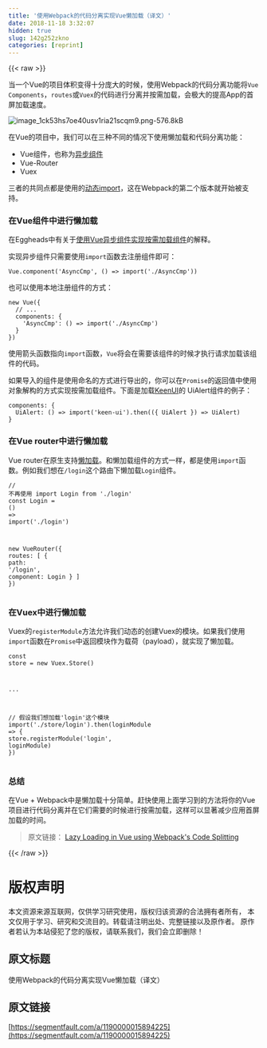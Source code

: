 ```yaml
---
title: '使用Webpack的代码分离实现Vue懒加载（译文）' 
date: 2018-11-18 3:32:07
hidden: true
slug: 142g252zkno
categories: [reprint]
---
```


{{< raw >}}
<p>&#x5F53;&#x4E00;&#x4E2A;Vue&#x7684;&#x9879;&#x76EE;&#x4F53;&#x79EF;&#x53D8;&#x5F97;&#x5341;&#x5206;&#x5E9E;&#x5927;&#x7684;&#x65F6;&#x5019;&#xFF0C;&#x4F7F;&#x7528;Webpack&#x7684;&#x4EE3;&#x7801;&#x5206;&#x79BB;&#x529F;&#x80FD;&#x5C06;<code>Vue Components</code>&#xFF0C;<code>routes</code>&#x6216;<code>Vuex</code>&#x7684;&#x4EE3;&#x7801;&#x8FDB;&#x884C;&#x5206;&#x79BB;&#x5E76;&#x6309;&#x9700;&#x52A0;&#x8F7D;&#xFF0C;&#x4F1A;&#x6781;&#x5927;&#x7684;&#x63D0;&#x9AD8;App&#x7684;&#x9996;&#x5C4F;&#x52A0;&#x8F7D;&#x901F;&#x5EA6;&#x3002;</p><p><span class="img-wrap"><img data-src="/img/remote/1460000015894228?w=1041&amp;h=324" src="https://static.alili.tech/img/remote/1460000015894228?w=1041&amp;h=324" alt="image_1ck53hs7oe40usv1ria21scqm9.png-576.8kB" title="image_1ck53hs7oe40usv1ria21scqm9.png-576.8kB" style="cursor:pointer;display:inline"></span></p><p>&#x5728;Vue&#x7684;&#x9879;&#x76EE;&#x4E2D;&#xFF0C;&#x6211;&#x4EEC;&#x53EF;&#x4EE5;&#x5728;&#x4E09;&#x79CD;&#x4E0D;&#x540C;&#x7684;&#x60C5;&#x51B5;&#x4E0B;&#x4F7F;&#x7528;&#x61D2;&#x52A0;&#x8F7D;&#x548C;&#x4EE3;&#x7801;&#x5206;&#x79BB;&#x529F;&#x80FD;&#xFF1A;</p><ul><li>Vue&#x7EC4;&#x4EF6;&#xFF0C;&#x4E5F;&#x79F0;&#x4E3A;<a href="https://vuejs.org/v2/guide/components.html#Async-Components" rel="nofollow noreferrer" target="_blank">&#x5F02;&#x6B65;&#x7EC4;&#x4EF6;</a></li><li>Vue-Router</li><li>Vuex</li></ul><p>&#x4E09;&#x8005;&#x7684;&#x5171;&#x540C;&#x70B9;&#x90FD;&#x662F;&#x4F7F;&#x7528;&#x7684;<a href="https://github.com/tc39/proposal-dynamic-import" rel="nofollow noreferrer" target="_blank">&#x52A8;&#x6001;import</a>&#xFF0C;&#x8FD9;&#x5728;Webpack&#x7684;&#x7B2C;&#x4E8C;&#x4E2A;&#x7248;&#x672C;&#x5C31;&#x5F00;&#x59CB;&#x88AB;&#x652F;&#x6301;&#x3002;</p><h3 id="articleHeader0"><strong>&#x5728;Vue&#x7EC4;&#x4EF6;&#x4E2D;&#x8FDB;&#x884C;&#x61D2;&#x52A0;&#x8F7D;</strong></h3><p>&#x5728;Eggheads&#x4E2D;&#x6709;&#x5173;&#x4E8E;<a href="https://egghead.io/lessons/load-components-when-needed-with-vue-async-components" rel="nofollow noreferrer" target="_blank">&#x4F7F;&#x7528;Vue&#x5F02;&#x6B65;&#x7EC4;&#x4EF6;&#x5B9E;&#x73B0;&#x6309;&#x9700;&#x52A0;&#x8F7D;&#x7EC4;&#x4EF6;</a>&#x7684;&#x89E3;&#x91CA;&#x3002;</p><p>&#x5B9E;&#x73B0;&#x5F02;&#x6B65;&#x7EC4;&#x4EF6;&#x53EA;&#x9700;&#x8981;&#x4F7F;&#x7528;<code>import</code>&#x51FD;&#x6570;&#x53BB;&#x6CE8;&#x518C;&#x7EC4;&#x4EF6;&#x5373;&#x53EF;&#xFF1A;</p><div class="widget-codetool" style="display:none"><div class="widget-codetool--inner"><span class="selectCode code-tool" data-toggle="tooltip" data-placement="top" title="" data-original-title="&#x5168;&#x9009;"></span> <span type="button" class="copyCode code-tool" data-toggle="tooltip" data-placement="top" data-clipboard-text="Vue.component(&apos;AsyncCmp&apos;, () =&gt; import(&apos;./AsyncCmp&apos;))" title="" data-original-title="&#x590D;&#x5236;"></span> <span type="button" class="saveToNote code-tool" data-toggle="tooltip" data-placement="top" title="" data-original-title="&#x653E;&#x8FDB;&#x7B14;&#x8BB0;"></span></div></div><pre class="javascript hljs"><code class="JavaScript" style="word-break:break-word;white-space:initial">Vue.component(<span class="hljs-string">&apos;AsyncCmp&apos;</span>, () =&gt; <span class="hljs-keyword">import</span>(<span class="hljs-string">&apos;./AsyncCmp&apos;</span>))</code></pre><p>&#x4E5F;&#x53EF;&#x4EE5;&#x4F7F;&#x7528;&#x672C;&#x5730;&#x6CE8;&#x518C;&#x7EC4;&#x4EF6;&#x7684;&#x65B9;&#x5F0F;&#xFF1A;</p><div class="widget-codetool" style="display:none"><div class="widget-codetool--inner"><span class="selectCode code-tool" data-toggle="tooltip" data-placement="top" title="" data-original-title="&#x5168;&#x9009;"></span> <span type="button" class="copyCode code-tool" data-toggle="tooltip" data-placement="top" data-clipboard-text="new Vue({
  // ...
  components: {
    &apos;AsyncCmp&apos;: () =&gt; import(&apos;./AsyncCmp&apos;)
  }
})" title="" data-original-title="&#x590D;&#x5236;"></span> <span type="button" class="saveToNote code-tool" data-toggle="tooltip" data-placement="top" title="" data-original-title="&#x653E;&#x8FDB;&#x7B14;&#x8BB0;"></span></div></div><pre class="javascript hljs"><code class="JavaScript"><span class="hljs-keyword">new</span> Vue({
  <span class="hljs-comment">// ...</span>
  components: {
    <span class="hljs-string">&apos;AsyncCmp&apos;</span>: <span class="hljs-function"><span class="hljs-params">()</span> =&gt;</span> <span class="hljs-keyword">import</span>(<span class="hljs-string">&apos;./AsyncCmp&apos;</span>)
  }
})</code></pre><p>&#x4F7F;&#x7528;&#x7BAD;&#x5934;&#x51FD;&#x6570;&#x6307;&#x5411;<code>import</code>&#x51FD;&#x6570;&#xFF0C;<code>Vue</code>&#x5C06;&#x4F1A;&#x5728;&#x9700;&#x8981;&#x8BE5;&#x7EC4;&#x4EF6;&#x7684;&#x65F6;&#x5019;&#x624D;&#x6267;&#x884C;&#x8BF7;&#x6C42;&#x52A0;&#x8F7D;&#x8BE5;&#x7EC4;&#x4EF6;&#x7684;&#x4EE3;&#x7801;&#x3002;</p><p>&#x5982;&#x679C;&#x5BFC;&#x5165;&#x7684;&#x7EC4;&#x4EF6;&#x662F;&#x4F7F;&#x7528;&#x547D;&#x540D;&#x7684;&#x65B9;&#x5F0F;&#x8FDB;&#x884C;&#x5BFC;&#x51FA;&#x7684;&#xFF0C;&#x4F60;&#x53EF;&#x4EE5;&#x5728;<code>Promise</code>&#x7684;&#x8FD4;&#x56DE;&#x503C;&#x4E2D;&#x4F7F;&#x7528;&#x5BF9;&#x8C61;&#x89E3;&#x6784;&#x7684;&#x65B9;&#x5F0F;&#x5B9E;&#x73B0;&#x6309;&#x9700;&#x52A0;&#x8F7D;&#x7EC4;&#x4EF6;&#x3002;&#x4E0B;&#x9762;&#x662F;&#x52A0;&#x8F7D;<a href="https://github.com/JosephusPaye/Keen-UI" rel="nofollow noreferrer" target="_blank">KeenUI</a>&#x7684; UiAlert&#x7EC4;&#x4EF6;&#x7684;&#x4F8B;&#x5B50;&#xFF1A;</p><div class="widget-codetool" style="display:none"><div class="widget-codetool--inner"><span class="selectCode code-tool" data-toggle="tooltip" data-placement="top" title="" data-original-title="&#x5168;&#x9009;"></span> <span type="button" class="copyCode code-tool" data-toggle="tooltip" data-placement="top" data-clipboard-text="components: {
  UiAlert: () =&gt; import(&apos;keen-ui&apos;).then(({ UiAlert }) =&gt; UiAlert)
}" title="" data-original-title="&#x590D;&#x5236;"></span> <span type="button" class="saveToNote code-tool" data-toggle="tooltip" data-placement="top" title="" data-original-title="&#x653E;&#x8FDB;&#x7B14;&#x8BB0;"></span></div></div><pre class="javascript hljs"><code class="JavaScript">components: {
  <span class="hljs-attr">UiAlert</span>: <span class="hljs-function"><span class="hljs-params">()</span> =&gt;</span> <span class="hljs-keyword">import</span>(<span class="hljs-string">&apos;keen-ui&apos;</span>).then(<span class="hljs-function">(<span class="hljs-params">{ UiAlert }</span>) =&gt;</span> UiAlert)
}</code></pre><h3 id="articleHeader1"><strong>&#x5728;Vue router&#x4E2D;&#x8FDB;&#x884C;&#x61D2;&#x52A0;&#x8F7D;</strong></h3><p>Vue router&#x5728;&#x539F;&#x751F;&#x652F;&#x6301;<a href="https://router.vuejs.org/guide/advanced/lazy-loading.html" rel="nofollow noreferrer" target="_blank">&#x61D2;&#x52A0;&#x8F7D;</a>&#x3002;&#x548C;&#x61D2;&#x52A0;&#x8F7D;&#x7EC4;&#x4EF6;&#x7684;&#x65B9;&#x5F0F;&#x4E00;&#x6837;&#xFF0C;&#x90FD;&#x662F;&#x4F7F;&#x7528;<code>import</code>&#x51FD;&#x6570;&#x3002;&#x4F8B;&#x5982;&#x6211;&#x4EEC;&#x60F3;&#x5728;<code>/login</code>&#x8FD9;&#x4E2A;&#x8DEF;&#x7531;&#x4E0B;&#x61D2;&#x52A0;&#x8F7D;<code>Login</code>&#x7EC4;&#x4EF6;&#x3002;</p><div class="widget-codetool" style="display:none"><div class="widget-codetool--inner"><span class="selectCode code-tool" data-toggle="tooltip" data-placement="top" title="" data-original-title="&#x5168;&#x9009;"></span> <span type="button" class="copyCode code-tool" data-toggle="tooltip" data-placement="top" data-clipboard-text="// &#x4E0D;&#x518D;&#x4F7F;&#x7528; import Login from &apos;./login&apos;
const Login = () =&gt; import(&apos;./login&apos;)

new VueRouter({
  routes: [
    { path: &apos;/login&apos;, component: Login }
  ]
})" title="" data-original-title="&#x590D;&#x5236;"></span> <span type="button" class="saveToNote code-tool" data-toggle="tooltip" data-placement="top" title="" data-original-title="&#x653E;&#x8FDB;&#x7B14;&#x8BB0;"></span></div></div><pre class="javascript hljs"><code class="JavaScript"><span class="hljs-comment">// &#x4E0D;&#x518D;&#x4F7F;&#x7528; import Login from &apos;./login&apos;</span>
<span class="hljs-keyword">const</span> Login = <span class="hljs-function"><span class="hljs-params">()</span> =&gt;</span> <span class="hljs-keyword">import</span>(<span class="hljs-string">&apos;./login&apos;</span>)

<span class="hljs-keyword">new</span> VueRouter({
  <span class="hljs-attr">routes</span>: [
    { <span class="hljs-attr">path</span>: <span class="hljs-string">&apos;/login&apos;</span>, <span class="hljs-attr">component</span>: Login }
  ]
})</code></pre><h3 id="articleHeader2"><strong>&#x5728;Vuex&#x4E2D;&#x8FDB;&#x884C;&#x61D2;&#x52A0;&#x8F7D;</strong></h3><p>Vuex&#x7684;<code>registerModule</code>&#x65B9;&#x6CD5;&#x5141;&#x8BB8;&#x6211;&#x4EEC;&#x52A8;&#x6001;&#x7684;&#x521B;&#x5EFA;Vuex&#x7684;&#x6A21;&#x5757;&#x3002;&#x5982;&#x679C;&#x6211;&#x4EEC;&#x4F7F;&#x7528;<code>import</code>&#x51FD;&#x6570;&#x5728;<code>Promise</code>&#x4E2D;&#x8FD4;&#x56DE;&#x6A21;&#x5757;&#x4F5C;&#x4E3A;&#x8F7D;&#x8377;&#xFF08;payload&#xFF09;&#xFF0C;&#x5C31;&#x5B9E;&#x73B0;&#x4E86;&#x61D2;&#x52A0;&#x8F7D;&#x3002;</p><div class="widget-codetool" style="display:none"><div class="widget-codetool--inner"><span class="selectCode code-tool" data-toggle="tooltip" data-placement="top" title="" data-original-title="&#x5168;&#x9009;"></span> <span type="button" class="copyCode code-tool" data-toggle="tooltip" data-placement="top" data-clipboard-text="const store = new Vuex.Store()

...

// &#x5047;&#x8BBE;&#x6211;&#x4EEC;&#x60F3;&#x52A0;&#x8F7D;&apos;login&apos;&#x8FD9;&#x4E2A;&#x6A21;&#x5757;
import(&apos;./store/login&apos;).then(loginModule =&gt; {
  store.registerModule(&apos;login&apos;, loginModule)
})" title="" data-original-title="&#x590D;&#x5236;"></span> <span type="button" class="saveToNote code-tool" data-toggle="tooltip" data-placement="top" title="" data-original-title="&#x653E;&#x8FDB;&#x7B14;&#x8BB0;"></span></div></div><pre class="javascript hljs"><code class="JavaScript"><span class="hljs-keyword">const</span> store = <span class="hljs-keyword">new</span> Vuex.Store()

...

<span class="hljs-comment">// &#x5047;&#x8BBE;&#x6211;&#x4EEC;&#x60F3;&#x52A0;&#x8F7D;&apos;login&apos;&#x8FD9;&#x4E2A;&#x6A21;&#x5757;</span>
<span class="hljs-keyword">import</span>(<span class="hljs-string">&apos;./store/login&apos;</span>).then(<span class="hljs-function"><span class="hljs-params">loginModule</span> =&gt;</span> {
  store.registerModule(<span class="hljs-string">&apos;login&apos;</span>, loginModule)
})</code></pre><h3 id="articleHeader3"><strong>&#x603B;&#x7ED3;</strong></h3><p>&#x5728;Vue + Webpack&#x4E2D;&#x662F;&#x61D2;&#x52A0;&#x8F7D;&#x5341;&#x5206;&#x7B80;&#x5355;&#x3002;&#x8D76;&#x5FEB;&#x4F7F;&#x7528;&#x4E0A;&#x9762;&#x5B66;&#x4E60;&#x5230;&#x7684;&#x65B9;&#x6CD5;&#x5C06;&#x4F60;&#x7684;Vue&#x9879;&#x76EE;&#x8FDB;&#x884C;&#x4EE3;&#x7801;&#x5206;&#x79BB;&#x5E76;&#x5728;&#x5B83;&#x4EEC;&#x9700;&#x8981;&#x7684;&#x65F6;&#x5019;&#x8FDB;&#x884C;&#x6309;&#x9700;&#x52A0;&#x8F7D;&#xFF0C;&#x8FD9;&#x6837;&#x53EF;&#x4EE5;&#x663E;&#x8457;&#x51CF;&#x5C11;&#x5E94;&#x7528;&#x9996;&#x5C4F;&#x52A0;&#x8F7D;&#x7684;&#x65F6;&#x95F4;&#x3002;</p><blockquote>&#x539F;&#x6587;&#x94FE;&#x63A5;&#xFF1A; <a href="https://alexjoverm.github.io/2017/07/16/Lazy-load-in-Vue-using-Webpack-s-code-splitting/" rel="nofollow noreferrer" target="_blank">Lazy Loading in Vue using Webpack&apos;s Code Splitting</a></blockquote>
{{< /raw >}}

# 版权声明
本文资源来源互联网，仅供学习研究使用，版权归该资源的合法拥有者所有，
本文仅用于学习、研究和交流目的。转载请注明出处、完整链接以及原作者。
原作者若认为本站侵犯了您的版权，请联系我们，我们会立即删除！

## 原文标题
使用Webpack的代码分离实现Vue懒加载（译文）

## 原文链接
[https://segmentfault.com/a/1190000015894225](https://segmentfault.com/a/1190000015894225)

